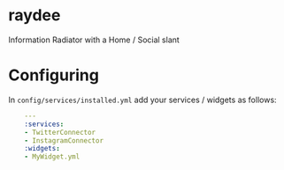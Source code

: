 raydee
======

Information Radiator with a Home / Social slant

Configuring
===========

In `config/services/installed.yml` add your services / widgets as follows:

```yaml
    ---
    :services:
	- TwitterConnector
	- InstagramConnector
	:widgets:
	- MyWidget.yml
```

